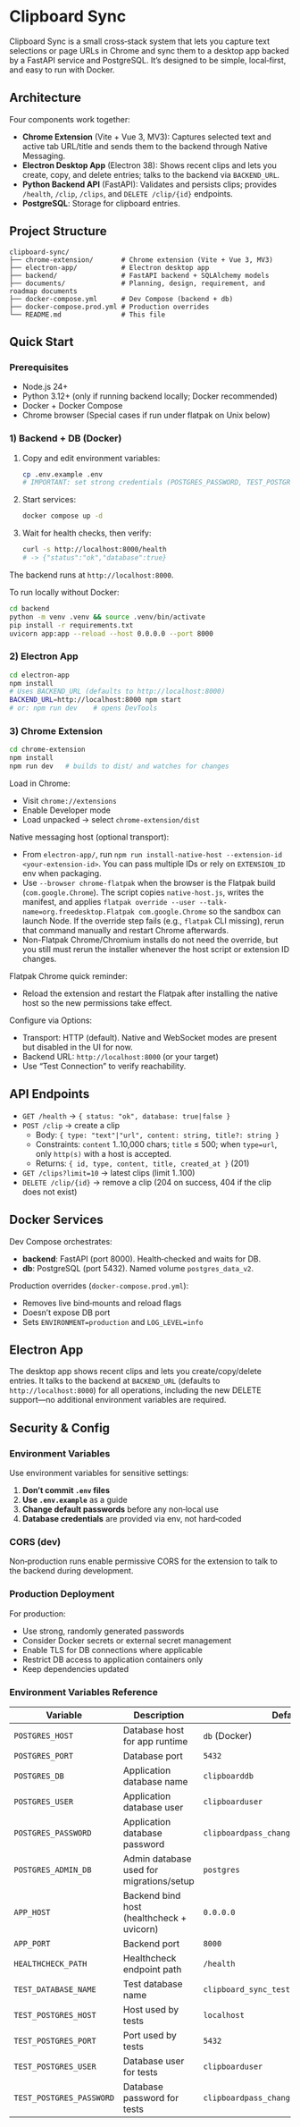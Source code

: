 # Clipboard Sync

Clipboard Sync is a small cross‑stack system that lets you capture text selections or page URLs in Chrome and sync them to a desktop app backed by a FastAPI service and PostgreSQL. It’s designed to be simple, local‑first, and easy to run with Docker.

## Architecture

Four components work together:

- **Chrome Extension** (Vite + Vue 3, MV3): Captures selected text and active tab URL/title and sends them to the backend through Native Messaging.
- **Electron Desktop App** (Electron 38): Shows recent clips and lets you create, copy, and delete entries; talks to the backend via `BACKEND_URL`.
- **Python Backend API** (FastAPI): Validates and persists clips; provides `/health`, `/clip`, `/clips`, and `DELETE /clip/{id}` endpoints.
- **PostgreSQL**: Storage for clipboard entries.

## Project Structure

```
clipboard-sync/
├── chrome-extension/       # Chrome extension (Vite + Vue 3, MV3)
├── electron-app/           # Electron desktop app
├── backend/                # FastAPI backend + SQLAlchemy models
├── documents/              # Planning, design, requirement, and roadmap documents
├── docker-compose.yml      # Dev Compose (backend + db)
├── docker-compose.prod.yml # Production overrides
└── README.md               # This file
```

## Quick Start

### Prerequisites

- Node.js 24+
- Python 3.12+ (only if running backend locally; Docker recommended)
- Docker + Docker Compose
- Chrome browser (Special cases if run under flatpak on Unix below)

### 1) Backend + DB (Docker)

1. Copy and edit environment variables:
   ```bash
   cp .env.example .env
   # IMPORTANT: set strong credentials (POSTGRES_PASSWORD, TEST_POSTGRES_PASSWORD, etc.)
   ```
2. Start services:
   ```bash
   docker compose up -d
   ```
3. Wait for health checks, then verify:
   ```bash
   curl -s http://localhost:8000/health
   # -> {"status":"ok","database":true}
   ```

The backend runs at `http://localhost:8000`.

To run locally without Docker:
```bash
cd backend
python -m venv .venv && source .venv/bin/activate
pip install -r requirements.txt
uvicorn app:app --reload --host 0.0.0.0 --port 8000
```

### 2) Electron App

```bash
cd electron-app
npm install
# Uses BACKEND_URL (defaults to http://localhost:8000)
BACKEND_URL=http://localhost:8000 npm start
# or: npm run dev    # opens DevTools
```

### 3) Chrome Extension

```bash
cd chrome-extension
npm install
npm run dev   # builds to dist/ and watches for changes
```

Load in Chrome:
- Visit `chrome://extensions`
- Enable Developer mode
- Load unpacked → select `chrome-extension/dist`

Native messaging host (optional transport):
- From `electron-app/`, run `npm run install-native-host --extension-id <your-extension-id>`. You can pass multiple IDs or rely on `EXTENSION_ID` env when packaging.
- Use `--browser chrome-flatpak` when the browser is the Flatpak build (`com.google.Chrome`). The script copies `native-host.js`, writes the manifest, and applies `flatpak override --user --talk-name=org.freedesktop.Flatpak com.google.Chrome` so the sandbox can launch Node. If the override step fails (e.g., `flatpak` CLI missing), rerun that command manually and restart Chrome afterwards.
- Non-Flatpak Chrome/Chromium installs do not need the override, but you still must rerun the installer whenever the host script or extension ID changes.

Flatpak Chrome quick reminder:
- Reload the extension and restart the Flatpak after installing the native host so the new permissions take effect.

Configure via Options:
- Transport: HTTP (default). Native and WebSocket modes are present but disabled in the UI for now.
- Backend URL: `http://localhost:8000` (or your target)
- Use “Test Connection” to verify reachability.

## API Endpoints

- `GET /health` → `{ status: "ok", database: true|false }`
- `POST /clip` → create a clip
  - Body: `{ type: "text"|"url", content: string, title?: string }`
  - Constraints: `content` 1..10,000 chars; `title` ≤ 500; when `type=url`, only `http(s)` with a host is accepted.
  - Returns: `{ id, type, content, title, created_at }` (201)
- `GET /clips?limit=10` → latest clips (limit 1..100)
- `DELETE /clip/{id}` → remove a clip (204 on success, 404 if the clip does not exist)

## Docker Services

Dev Compose orchestrates:

- **backend**: FastAPI (port 8000). Health‑checked and waits for DB.
- **db**: PostgreSQL (port 5432). Named volume `postgres_data_v2`.

Production overrides (`docker-compose.prod.yml`):
- Removes live bind‑mounts and reload flags
- Doesn’t expose DB port
- Sets `ENVIRONMENT=production` and `LOG_LEVEL=info`

## Electron App

The desktop app shows recent clips and lets you create/copy/delete entries. It talks to the backend at `BACKEND_URL` (defaults to `http://localhost:8000`) for all operations, including the new DELETE support—no additional environment variables are required.

## Security & Config

### Environment Variables

Use environment variables for sensitive settings:

1. **Don’t commit `.env` files**
2. **Use `.env.example`** as a guide
3. **Change default passwords** before any non‑local use
4. **Database credentials** are provided via env, not hard‑coded

### CORS (dev)

Non‑production runs enable permissive CORS for the extension to talk to the backend during development.

### Production Deployment

For production:
- Use strong, randomly generated passwords
- Consider Docker secrets or external secret management
- Enable TLS for DB connections where applicable
- Restrict DB access to application containers only
- Keep dependencies updated

### Environment Variables Reference

| Variable | Description | Default |
|----------|-------------|---------|
| `POSTGRES_HOST` | Database host for app runtime | `db` (Docker) |
| `POSTGRES_PORT` | Database port | `5432` |
| `POSTGRES_DB` | Application database name | `clipboarddb` |
| `POSTGRES_USER` | Application database user | `clipboarduser` |
| `POSTGRES_PASSWORD` | Application database password | `clipboardpass_change_me_in_production` |
| `POSTGRES_ADMIN_DB` | Admin database used for migrations/setup | `postgres` |
| `APP_HOST` | Backend bind host (healthcheck + uvicorn) | `0.0.0.0` |
| `APP_PORT` | Backend port | `8000` |
| `HEALTHCHECK_PATH` | Healthcheck endpoint path | `/health` |
| `TEST_DATABASE_NAME` | Test database name | `clipboard_sync_test` |
| `TEST_POSTGRES_HOST` | Host used by tests | `localhost` |
| `TEST_POSTGRES_PORT` | Port used by tests | `5432` |
| `TEST_POSTGRES_USER` | Database user for tests | `clipboarduser` |
| `TEST_POSTGRES_PASSWORD` | Database password for tests | `clipboardpass_change_me_in_production` |
